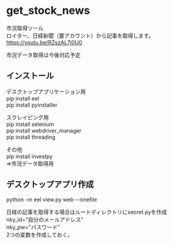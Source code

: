 # get_stock_news
市況取得ツール  
ロイター、日経新聞（要アカウント）から記事を取得します。  
https://youtu.be/RZszAL7j0U0  
  
市況データ取得は今後対応予定  

  
## インストール
デスクトップアプリケーション用  
 pip install eel  
 pip install pyinstaller  
  
スクレイピング用  
 pip install selenium  
 pip install webdriver_manager  
 pip install threading  
  
その他  
 pip install investpy  
 ⇒市況データ取得用  
 
## デスクトップアプリ作成
python -m eel view.py web --onefile  
  
日経の記事を取得する場合はルートディレクトリにsecret.pyを作成  
nky_id="自分のメールアドレス"  
nky_pw="パスワード"  
2つの変数を作成しておく。  
